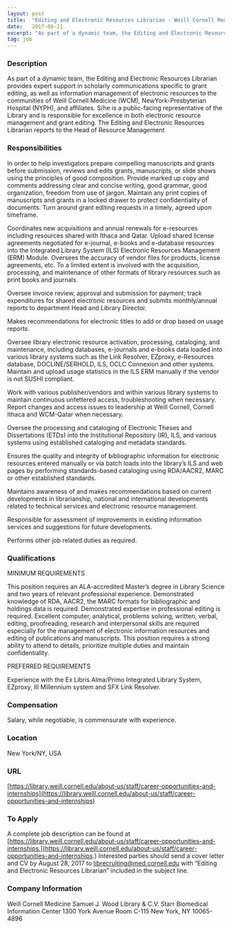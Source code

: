```yaml
---
layout: post
title:  "Editing and Electronic Resources Librarian - Weill Cornell Medicine"
date:   2017-08-11
excerpt: "As part of a dynamic team, the Editing and Electronic Resources Librarian provides expert support in scholarly communications specific to grant editing, as well as information management of electronic resources to the communities of Weill Cornell Medicine (WCM), NewYork-Presbyterian Hospital (NYPH), and affiliates. S/he is a public-facing representative of the..."
tag: job
---
```


### Description   

As part of a dynamic team, the Editing and Electronic Resources Librarian provides expert support in scholarly communications specific to grant editing, as well as information management of electronic resources to the communities of Weill Cornell Medicine (WCM), NewYork-Presbyterian Hospital (NYPH), and affiliates.  S/he is a public-facing representative of the Library and is responsible for excellence in both electronic resource management and grant editing. The Editing and Electronic Resources Librarian reports to the Head of Resource Management


### Responsibilities   

In order to help investigators prepare compelling manuscripts and grants before submission, reviews and edits grants, manuscripts, or slide shows using the principles of good composition. Provide marked up copy and comments addressing clear and concise writing, good grammar, good organization, freedom from use of jargon. Maintain any print copies of manuscripts and grants in a locked drawer to protect confidentiality of documents. Turn around grant editing requests in a timely, agreed upon timeframe.

Coordinates new acquisitions and annual renewals for e-resources including resources shared with Ithaca and Qatar.  Upload shared license agreements negotiated for e-journal, e-books and e-database resources into the Integrated Library System (ILS) Electronic Resources Management (ERM) Module.  Oversees the accuracy of vendor files for products, license agreements, etc. To a limited extent is involved with the acquisition, processing, and maintenance of other formats of library resources such as print books and journals.

Oversee invoice review, approval and submission for payment; track expenditures for shared electronic resources and submits monthly/annual reports to department Head and Library Director. 

Makes recommendations for electronic titles to add or drop based on usage reports.

Oversee library electronic resource activation, processing, cataloging, and maintenance, including databases, e-journals and e-books data loaded into various library systems such as the Link Resolver, EZproxy, e-Resources database, DOCLINE/SERHOLD, ILS, OCLC Connexion and other systems. Maintain and upload usage statistics in the ILS ERM manually if the vendor is not SUSHI compliant.

Work with various publisher/vendors and within various library systems to maintain continuous unfettered access, troubleshooting when necessary.  Report changes and access issues to leadership at Weill Cornell, Cornell Ithaca and WCM-Qatar when necessary. 

Oversee the processing and cataloging of Electronic Theses and Dissertations (ETDs) into the Institutional Repository (IR), ILS, and various systems using established cataloging and metadata standards.

Ensures the quality and integrity of bibliographic information for electronic resources entered manually or via batch loads into the library’s ILS and web pages by performing standards-based cataloging using RDA/AACR2, MARC or other established standards.

Maintains awareness of and makes recommendations based on current developments in librarianship, national and international developments related to technical services and electronic resource management.

Responsible for assessment of improvements in existing information services and suggestions for future developments.

Performs other job related duties as required.


### Qualifications   

MINIMUM REQUIREMENTS

This position requires an ALA-accredited Master’s degree in Library Science and two years of relevant professional experience. Demonstrated knowledge of RDA, AACR2, the MARC formats for bibliographic and holdings data is required. Demonstrated expertise in professional editing is required.  Excellent computer, analytical, problems solving, written, verbal, editing, proofreading, research and interpersonal skills are required especially for the management of electronic information resources and editing of publications and manuscripts.  This position requires a strong ability to attend to details, prioritize multiple duties and maintain confidentiality.

PREFERRED REQUIREMENTS

Experience with the Ex Libris Alma/Primo Integrated Library System, EZproxy, III Millennium system and SFX Link Resolver.



### Compensation   

Salary, while negotiable, is commensurate with experience.


### Location   

New York/NY, USA


### URL   

[https://library.weill.cornell.edu/about-us/staff/career-opportunities-and-internships](https://library.weill.cornell.edu/about-us/staff/career-opportunities-and-internships)

### To Apply   

A complete job description can be found at [https://library.weill.cornell.edu/about-us/staff/career-opportunities-and-internships.](https://library.weill.cornell.edu/about-us/staff/career-opportunities-and-internships.) Interested parties should send a cover letter and CV by August 28, 2017 to librecruiting@med.cornell.edu with “Editing and Electronic Resources Librarian” included in the subject line.


### Company Information   

Weill Cornell Medicine Samuel J. Wood Library & C.V. Starr Biomedical Information Center 1300 York Avenue Room C-115 New York, NY 10065-4896



